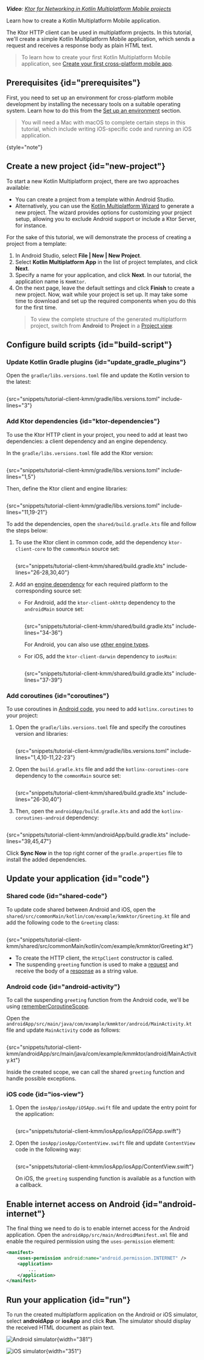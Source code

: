[//]: # (title: Creating a cross-platform mobile application)

<show-structure for="chapter" depth="2"/>

<tldr>
<var name="example_name" value="tutorial-client-kmm"/>
<include from="lib.topic" element-id="download_example"/>
<p>
<b>Video</b>: <a href="https://youtu.be/_Q62iJoNOfg">Ktor for Networking in Kotlin Multiplatform Mobile projects</a> 
</p>
</tldr>

<link-summary>
Learn how to create a Kotlin Multiplatform Mobile application.
</link-summary>

The Ktor HTTP client can be used in multiplatform projects. In this tutorial, we'll create a simple Kotlin Multiplatform
Mobile application, which sends a request and receives a response body as plain HTML text.

> To learn how to create your first Kotlin Multiplatform Mobile application,
see [Create your first cross-platform mobile app](https://kotlinlang.org/docs/multiplatform-mobile-create-first-app.html).

## Prerequisites {id="prerequisites"}

First, you need to set up an environment for cross-platform mobile development by installing the necessary tools on a
suitable operating system. Learn how to do this from
the [Set up an environment](https://kotlinlang.org/docs/multiplatform-mobile-setup.html) section.

> You will need a Mac with macOS to complete certain steps in this tutorial, which include writing iOS-specific code and
running an iOS application.
>
{style="note"}

## Create a new project {id="new-project"}

To start a new Kotlin Multiplatform project, there are two approaches available:

- You can create a project from a template within Android Studio.
- Alternatively, you can use the [Kotlin Multiplatform Wizard](https://kmp.jetbrains.com/) to generate a new project.
  The wizard provides options for customizing your project setup, allowing you to exclude Android support
  or include a Ktor Server, for instance.

For the sake of this tutorial, we will demonstrate the process of creating a project from a template:

1. In Android Studio, select **File | New | New Project**.
2. Select **Kotlin Multiplatform App** in the list of project templates, and click **Next**.
3. Specify a name for your application, and click **Next**. In our tutorial, the application name is `KmmKtor`.
4. On the next page, leave the default settings and click **Finish** to create a new project.
   Now, wait while your project is set up. It may take some time to download and set up the required components when you
   do this for the first time.
   > To view the complete structure of the generated multiplatform project, switch from **Android** to **Project** in
   a [Project view](https://developer.android.com/studio/projects#ProjectView).

## Configure build scripts {id="build-script"}

### Update Kotlin Gradle plugins {id="update_gradle_plugins"}

Open the `gradle/libs.versions.toml` file and update the Kotlin version to the latest:

```kotlin
```

{src="snippets/tutorial-client-kmm/gradle/libs.versions.toml" include-lines="3"}

<include from="client-engines.md" element-id="newmm-note"/>

### Add Ktor dependencies {id="ktor-dependencies"}

To use the Ktor HTTP client in your project, you need to add at least two dependencies: a client dependency and an
engine dependency.

In the `gradle/libs.versions.toml` file add the Ktor version:

```kotlin
```

{src="snippets/tutorial-client-kmm/gradle/libs.versions.toml" include-lines="1,5"}

<include from="client-create-new-application.topic" element-id="eap-note"/>

Then, define the Ktor client and engine libraries:

```kotlin
```

{src="snippets/tutorial-client-kmm/gradle/libs.versions.toml" include-lines="11,19-21"}

To add the dependencies, open the `shared/build.gradle.kts` file and follow the steps below:

1. To use the Ktor client in common code, add the dependency `ktor-client-core` to the `commonMain` source set:
   ```kotlin
   ```
   {src="snippets/tutorial-client-kmm/shared/build.gradle.kts" include-lines="26-28,30,40"}

2. Add an [engine dependency](client-engines.md) for each required platform to the corresponding source set:
    - For Android, add the `ktor-client-okhttp` dependency to the `androidMain` source set:
      ```kotlin
      ```
      {src="snippets/tutorial-client-kmm/shared/build.gradle.kts" include-lines="34-36"}

      For Android, you can also use [other engine types](client-engines.md#jvm-android).
    - For iOS, add the `ktor-client-darwin` dependency to `iosMain`:
      ```kotlin
      ```
      {src="snippets/tutorial-client-kmm/shared/build.gradle.kts" include-lines="37-39"}

### Add coroutines {id="coroutines"}

To use coroutines in [Android code](#android-activity), you need to add `kotlinx.coroutines` to your project:

1. Open the `gradle/libs.versions.toml` file and specify the coroutines version and libraries:

    ```kotlin
    ```
   {src="snippets/tutorial-client-kmm/gradle/libs.versions.toml" include-lines="1,4,10-11,22-23"}

2. Open the `build.gradle.kts` file and add the `kotlinx-coroutines-core` dependency to the `commonMain` source set:

    ```kotlin
    ```
   {src="snippets/tutorial-client-kmm/shared/build.gradle.kts" include-lines="26-30,40"}

3. Then, open the `androidApp/build.gradle.kts` and add the `kotlinx-coroutines-android` dependency:

```kotlin
```

{src="snippets/tutorial-client-kmm/androidApp/build.gradle.kts" include-lines="39,45,47"}

Click **Sync Now** in the top right corner of the `gradle.properties` file to install the added dependencies.

## Update your application {id="code"}

### Shared code {id="shared-code"}

To update code shared between Android and iOS, open the `shared/src/commonMain/kotlin/com/example/kmmktor/Greeting.kt`
file and add the following code to the `Greeting` class:

```kotlin
```

{src="snippets/tutorial-client-kmm/shared/src/commonMain/kotlin/com/example/kmmktor/Greeting.kt"}

- To create the HTTP client, the `HttpClient` constructor is called.
- The suspending `greeting` function is used to make a [request](client-requests.md) and receive the body of
  a [response](client-responses.md) as a string value.

### Android code {id="android-activity"}

To call the suspending `greeting` function from the Android code, we'll be
using [rememberCoroutineScope](https://developer.android.com/reference/kotlin/androidx/compose/runtime/package-summary#rememberCoroutineScope(kotlin.Function0)).

Open the `androidApp/src/main/java/com/example/kmmktor/android/MainActivity.kt` file and update `MainActivity` code as
follows:

```kotlin
```

{src="snippets/tutorial-client-kmm/androidApp/src/main/java/com/example/kmmktor/android/MainActivity.kt"}

Inside the created scope, we can call the shared `greeting` function and handle possible exceptions.

### iOS code {id="ios-view"}

1. Open the `iosApp/iosApp/iOSApp.swift` file and update the entry point for the application:
   ```Swift
   ```
   {src="snippets/tutorial-client-kmm/iosApp/iosApp/iOSApp.swift"}

2. Open the `iosApp/iosApp/ContentView.swift` file and update `ContentView` code in the following way:
   ```Swift
   ```
   {src="snippets/tutorial-client-kmm/iosApp/iosApp/ContentView.swift"}

   On iOS, the `greeting` suspending function is available as a function with a callback.

## Enable internet access on Android {id="android-internet"}

The final thing we need to do is to enable internet access for the Android application.
Open the `androidApp/src/main/AndroidManifest.xml` file and enable the required permission using the `uses-permission`
element:

```xml
<manifest>
    <uses-permission android:name="android.permission.INTERNET" />
    <application>
        ...
    </application>
</manifest> 
```

## Run your application {id="run"}

To run the created multiplatform application on the Android or iOS simulator, select **androidApp** or **iosApp** and
click **Run**.
The simulator should display the received HTML document as plain text.

<tabs>
<tab title="Android">

![Android simulator](tutorial_client_kmm_android.png){width="381"}

</tab>
<tab title="iOS">

![iOS simulator](tutorial_client_kmm_ios.png){width="351"}

</tab>
</tabs>




